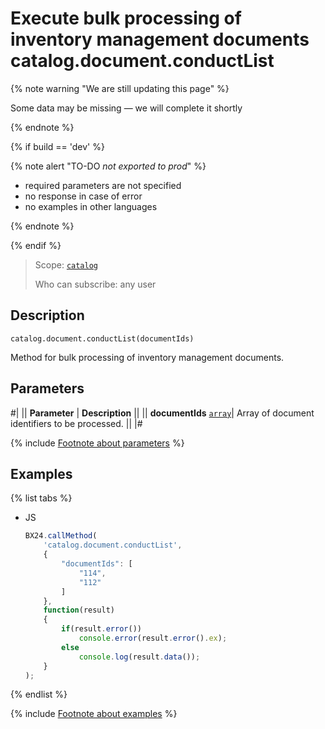 # Execute bulk processing of inventory management documents catalog.document.conductList

{% note warning "We are still updating this page" %}

Some data may be missing — we will complete it shortly

{% endnote %}

{% if build == 'dev' %}

{% note alert "TO-DO _not exported to prod_" %}

- required parameters are not specified
- no response in case of error
- no examples in other languages
  
{% endnote %}

{% endif %}

> Scope: [`catalog`](../../scopes/permissions.md)
>
> Who can subscribe: any user

## Description

```http
catalog.document.conductList(documentIds)
```

Method for bulk processing of inventory management documents.

## Parameters

#|
|| **Parameter** | **Description** ||
|| **documentIds**
[`array`](../../data-types.md)| Array of document identifiers to be processed. ||
|#

{% include [Footnote about parameters](../../../_includes/required.md) %}

## Examples

{% list tabs %}

- JS

    ```js
    BX24.callMethod(
        'catalog.document.conductList',
        {
            "documentIds": [
                "114",
                "112"
            ]
        },
        function(result)
        {
            if(result.error())
                console.error(result.error().ex);
            else
                console.log(result.data());
        }
    );
    ```

{% endlist %}

{% include [Footnote about examples](../../../_includes/examples.md) %}